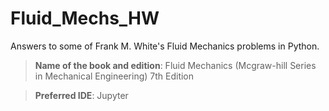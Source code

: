 # Fluid_Mechs_HW
Answers to some of Frank M. White's Fluid Mechanics problems in Python.
> **Name of the book and edition**: Fluid Mechanics (Mcgraw-hill Series in Mechanical Engineering) 7th Edition

> **Preferred IDE**: Jupyter
